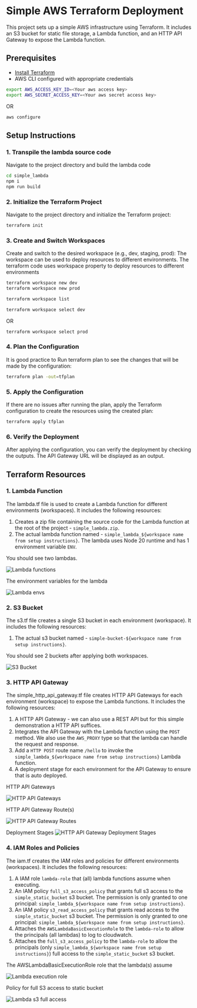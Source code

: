# Simple AWS Terraform Deployment

This project sets up a simple AWS infrastructure using Terraform. It includes an S3 bucket for static file storage, a Lambda function, and an HTTP API Gateway to expose the Lambda function.

## Prerequisites

- [Install Terraform](https://developer.hashicorp.com/terraform/tutorials/aws-get-started/install-cli)
- AWS CLI configured with appropriate credentials

```sh
export AWS_ACCESS_KEY_ID=<Your aws access key>
export AWS_SECRET_ACCESS_KEY=<Your aws secret access key>
```

OR

```sh
aws configure
```

## Setup Instructions

### 1. Transpile the lambda source code

Navigate to the project directory and build the lambda code

```sh
cd simple_lambda
npm i
npm run build
```

### 2. Initialize the Terraform Project

Navigate to the project directory and initialize the Terraform project:

```sh
terraform init
```

### 3. Create and Switch Workspaces

Create and switch to the desired workspace (e.g., dev, staging, prod): The workspace can be used to deploy resources to different environments. The terraform code uses workspace property to deploy resources to different environments

```sh
terraform workspace new dev
terraform workspace new prod
```

```sh
terraform workspace list
```

```sh
terraform workspace select dev
```

OR

```sh
terraform workspace select prod
```

### 4. Plan the Configuration

It is good practice to Run terraform plan to see the changes that will be made by the configuration:

```sh
terraform plan -out=tfplan
```

### 5. Apply the Configuration

If there are no issues after running the plan, apply the Terraform configuration to create the resources using the created plan:

```sh
terraform apply tfplan
```

### 6. Verify the Deployment

After applying the configuration, you can verify the deployment by checking the outputs. The API Gateway URL will be displayed as an output.

## Terraform Resources

### 1. Lambda Function

The lambda.tf file is used to create a Lambda function for different environments (workspaces). It includes the following resources:

1. Creates a zip file containing the source code for the Lambda function at the root of the project - `simple_lambda.zip`.
2. The actual lambda function named - `simple_lambda_${workspace name from setup instructions}`. The lambda uses Node 20 runtime and has 1 environment variable `ENV`.

You should see two lambdas.

![Lambda functions](images/lambda.png)

The environment variables for the lambda

![Lambda envs](images/lambda_envs.png)

### 2. S3 Bucket

The s3.tf file creates a single S3 bucket in each environment (workspace). It includes the following resources:

1. The actual s3 bucket named - `simple-bucket-${workspace name from setup instructions}`.

You should see 2 buckets after applying both workspaces.

![S3 Bucket](images/s3.png)

### 3. HTTP API Gateway

The simple_http_api_gateway.tf file creates HTTP API Gateways for each environment (workspace) to expose the Lambda functions. It includes the following resources:

1. A HTTP API Gateway - we can also use a REST API but for this simple demonstration a HTTP API suffices.
2. Integrates the API Gateway with the Lambda function using the `POST` method. We also use the  `AWS_PROXY` type so that the lambda can handle the request and response.
3. Add a `HTTP POST` route name `/hello` to invoke the `simple_lambda_${workspace name from setup instructions}` Lambda function.
4. A deployment stage for each environment for the API Gateway to ensure that is auto deployed.

HTTP API Gateways

![HTTP API Gateways](images/http_api_gateways.png)

HTTP API Gateway Route(s)

![HTTP API Gateway Routes](images/routes.png)

Deployment Stages
![HTTP API Gateway Deployment Stages](images/deployment_stages.png)

### 4. IAM Roles and Policies

The iam.tf creates the IAM roles and policies for different environments (workspaces). It includes the following resources:

1. A IAM role `lambda-role` that (all) lambda functions assume when executing.
2. An IAM policy `full_s3_access_policy` that grants full s3 access to the `simple_static_bucket` s3 bucket. The permission is only granted to one principal:  `simple_lambda_${workspace name from setup instructions}`.
3. An IAM policy `s3_read_access_policy` that grants read access to the `simple_static_bucket` s3 bucket. The permission is only granted to one principal:  `simple_lambda_${workspace name from setup instructions}`.
4. Attaches the `AWSLambdaBasicExecutionRole` to the `lambda-role` to allow the principals (all lambdas) to log to cloudwatch.
5. Attaches the `full_s3_access_policy` to the `lambda-role` to allow the principals (only `simple_lambda_${workspace name from setup instructions}`) full access to the `simple_static_bucket` s3 bucket.

The AWSLambdaBasicExecutionRole role that the lambda(s) assume

![Lambda execution role](images/lambda_exec_role.png)

Policy for full S3 access to static bucket

![Lambda s3 full access](images/lambda_s3_perm.png)
